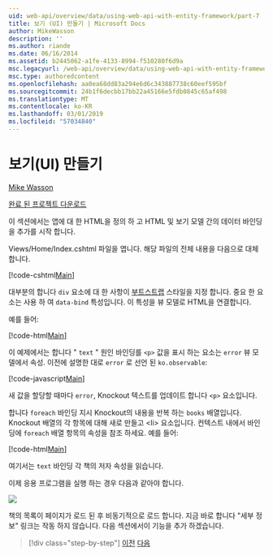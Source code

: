 ```yaml
---
uid: web-api/overview/data/using-web-api-with-entity-framework/part-7
title: 보기 (UI) 만들기 | Microsoft Docs
author: MikeWasson
description: ''
ms.author: riande
ms.date: 06/16/2014
ms.assetid: b2445062-a1fe-4133-8994-f510280f6d9a
msc.legacyurl: /web-api/overview/data/using-web-api-with-entity-framework/part-7
msc.type: authoredcontent
ms.openlocfilehash: aa0ea68dd83a294e6d6c343887738c60eef595bf
ms.sourcegitcommit: 24b1f6decbb17bb22a45166e5fdb0845c65af498
ms.translationtype: MT
ms.contentlocale: ko-KR
ms.lasthandoff: 03/01/2019
ms.locfileid: "57034840"
---
```

<a name="create-the-view-ui"></a>보기(UI) 만들기
====================
[Mike Wasson](https://github.com/MikeWasson)

[완료 된 프로젝트 다운로드](https://github.com/MikeWasson/BookService)

이 섹션에서는 앱에 대 한 HTML을 정의 하 고 HTML 및 보기 모델 간의 데이터 바인딩을 추가를 시작 합니다.

Views/Home/Index.cshtml 파일을 엽니다. 해당 파일의 전체 내용을 다음으로 대체 합니다.

[!code-cshtml[Main](part-7/samples/sample1.cshtml)]

대부분의 합니다 `div` 요소에 대 한 사항이 [부트스트랩](http://getbootstrap.com/) 스타일을 지정 합니다. 중요 한 요소는 사용 하 여 `data-bind` 특성입니다. 이 특성을 뷰 모델로 HTML을 연결합니다.

예를 들어:

[!code-html[Main](part-7/samples/sample2.html)]

이 예제에서는 합니다 &quot; `text` &quot; 원인 바인딩를 `<p>` 값을 표시 하는 요소는 `error` 뷰 모델에서 속성. 이전에 설명한 대로 `error` 로 선언 된 `ko.observable`:

[!code-javascript[Main](part-7/samples/sample3.js)]

새 값을 할당할 때마다 `error`, Knockout 텍스트를 업데이트 합니다 `<p>` 요소입니다.

합니다 `foreach` 바인딩 지시 Knockout의 내용을 반복 하는 `books` 배열입니다. Knockout 배열의 각 항목에 대해 새로 만들고 &lt;li&gt; 요소입니다. 컨텍스트 내에서 바인딩에 `foreach` 배열 항목의 속성을 참조 하세요. 예를 들어:

[!code-html[Main](part-7/samples/sample4.html)]

여기서는 `text` 바인딩 각 책의 저자 속성을 읽습니다.

이제 응용 프로그램을 실행 하는 경우 다음과 같아야 합니다.

![](part-7/_static/image1.png)

책의 목록이 페이지가 로드 된 후 비동기적으로 로드 합니다. 지금 바로 합니다 &quot;세부 정보&quot; 링크는 작동 하지 않습니다. 다음 섹션에서이 기능을 추가 하겠습니다.

> [!div class="step-by-step"]
> [이전](part-6.md)
> [다음](part-8.md)
